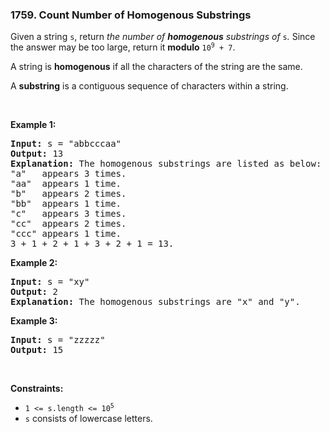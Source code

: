 <h3 align="left"> 1759. Count Number of Homogenous Substrings</h3>
<div><p>Given a string <code>s</code>, return <em>the number of <strong>homogenous</strong> substrings of </em><code>s</code><em>.</em> Since the answer may be too large, return it <strong>modulo</strong> <code>10<sup>9</sup> + 7</code>.</p>

<p>A string is <strong>homogenous</strong> if all the characters of the string are the same.</p>

<p>A <strong>substring</strong> is a contiguous sequence of characters within a string.</p>

<p>&nbsp;</p>
<p><strong>Example 1:</strong></p>

<pre><strong>Input:</strong> s = "abbcccaa"
<strong>Output:</strong> 13
<strong>Explanation:</strong> The homogenous substrings are listed as below:
"a"   appears 3 times.
"aa"  appears 1 time.
"b"   appears 2 times.
"bb"  appears 1 time.
"c"   appears 3 times.
"cc"  appears 2 times.
"ccc" appears 1 time.
3 + 1 + 2 + 1 + 3 + 2 + 1 = 13.</pre>

<p><strong>Example 2:</strong></p>

<pre><strong>Input:</strong> s = "xy"
<strong>Output:</strong> 2
<strong>Explanation:</strong> The homogenous substrings are "x" and "y".</pre>

<p><strong>Example 3:</strong></p>

<pre><strong>Input:</strong> s = "zzzzz"
<strong>Output:</strong> 15
</pre>

<p>&nbsp;</p>
<p><strong>Constraints:</strong></p>

<ul>
	<li><code>1 &lt;= s.length &lt;= 10<sup>5</sup></code></li>
	<li><code>s</code> consists of lowercase letters.</li>
</ul></div>